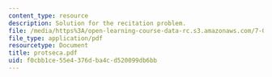```yaml
---
content_type: resource
description: Solution for the recitation problem.
file: /media/https%3A/open-learning-course-data-rc.s3.amazonaws.com/7-012-introduction-to-biology-fall-2004/f0cbb1ce55e4376dba4cd520099db6bb_protseca.pdf
file_type: application/pdf
resourcetype: Document
title: protseca.pdf
uid: f0cbb1ce-55e4-376d-ba4c-d520099db6bb
---
```

